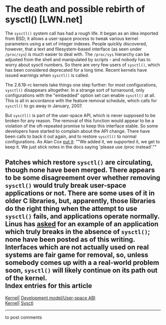 # The death and possible rebirth of sysctl() [LWN.net]

The `sysctl()` system call has had a rough life. It began as an idea imported from BSD; it allows a user-space process to tweak various kernel parameters using a set of integer indexes. People quickly discovered, however, that a text and filesystem-based interface (as seen under `/proc/sys`) is much easier to deal with. The `/proc/sys` hierarchy can be adjusted from the shell and manipulated by scripts - and nobody has to worry about sysctl numbers. So there are very few users of `sysctl()`, which has been considered deprecated for a long time. Recent kernels have issued warnings when `sysctl()` is called. 

The 2.6.19-rc kernels take things one step further: for most configurations, `sysctl()` disappears altogether. In a strange sort of turnaround, only configurations with the "embedded" option set can enable `sysctl()` at all. This is all in accordance with the feature removal schedule, which calls for `sysctl()` to go away in January, 2007. 

But `sysctl()` is part of the user-space API, which is never supposed to be broken for any reason. The removal of this function would appear to be a violation of the oft-repeated promise to keep this interface stable. So some developers have started to complain about the API change. There have been calls to back it out again, and to restore `sysctl()` to normal configurations. As Alan Cox [put it](/Articles/204943/): ""We added it, we supported it, we get to keep it. We just stick notes in the docs saying 'please use /proc instead'."" 

Patches which restore `sysctl()` are circulating, though none have been merged. There appears to be some disagreement over whether removing `sysctl()` would truly break user-space applications or not. There are some uses of it in older C libraries, but, apparently, those libraries do the right thing when the attempt to use `sysctl()` fails, and applications operate normally. Linus has [asked](/Articles/204945/) for an example of an application which truly breaks in the absence of `sysctl()`; none have been posted as of this writing. Interfaces which are not actually used on real systems are fair game for removal, so, unless somebody comes up with a a real-world problem soon, `sysctl()` will likely continue on its path out of the kernel.  
Index entries for this article  
---  
[Kernel](/Kernel/Index)| [Development model/User-space ABI](/Kernel/Index#Development_model-User-space_ABI)  
[Kernel](/Kernel/Index)| [Sysctl](/Kernel/Index#Sysctl)  
  


* * *

to post comments 
